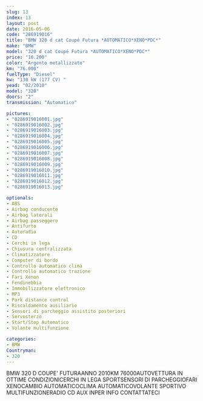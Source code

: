 ```yaml
---
slug: 13
index: 13
layout: post
date: 2016-05-06
code: "286919016"
title: "BMW 320 d cat Coupé Futura *AUTOMATICO*XENO*PDC*"
make: "BMW"
model: "320 d cat Coupé Futura *AUTOMATICO*XENO*PDC*"
price: "16.200"
color: "Argento metallizzato"
km: "76.000"
fuelType: "Diesel"
kw: "130 kW (177 CV) "
yead: "02/2010"
model: "320"
doors: "2"
transmission: "Automatico"

pictures:
- "0286919016001.jpg"
- "0286919016002.jpg"
- "0286919016003.jpg"
- "0286919016004.jpg"
- "0286919016005.jpg"
- "0286919016006.jpg"
- "0286919016007.jpg"
- "0286919016008.jpg"
- "0286919016009.jpg"
- "0286919016010.jpg"
- "0286919016011.jpg"
- "0286919016012.jpg"
- "0286919016013.jpg"

optionals:
- ABS
- Airbag conducente
- Airbag laterali
- Airbag passeggero
- Antifurto
- Autoradio
- CD
- Cerchi in lega
- Chiusura centralizzata
- Climatizzatore
- Computer di bordo
- Controllo automatico clima
- Controllo automatico trazione
- Fari Xenon
- Fendinebbia
- Immobilizzatore elettronico
- MP3
- Park distance control
- Riscaldamento ausiliario
- Sensori di parcheggio assistito posteriori
- Servosterzo
- Start/Stop Automatico
- Volante multifunzione

categories:
- BMW
Countryman:
- 320
---
```

BMW 320 D COUPE' FUTURAANNO 2010KM 76000AUTOVETTURA IN OTTIME CONDIZIONICERCHI IN LEGA SPORTSENSORI DI PARCHEGGIOFARI XENOCAMBIO AUTOMATICOCLIMA AUTOMATICOVOLANTE SPORTIVO MULTIFUNZIONERADIO CD AUX INPER INFO CONTATTATECI